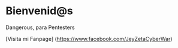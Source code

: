 # Bienvenid@s

Dangerous, para Pentesters

[Visita mi Fanpage] (https://www.facebook.com/JeyZetaCyberWar)
